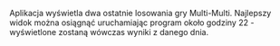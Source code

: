Aplikacja wyświetla dwa ostatnie losowania gry Multi-Multi. Najlepszy widok można
osiągnąć uruchamiając program około godziny 22 - wyświetlone zostaną wówczas wyniki
z danego dnia.
